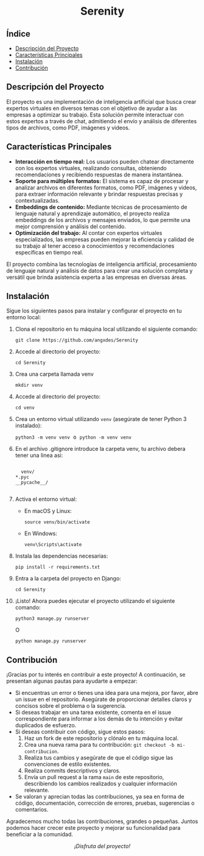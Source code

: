 <h1 align="center">Serenity</h1>

## Índice

- [Descripción del Proyecto](#descripción-del-proyecto)
- [Características Principales](#características-principales)
- [Instalación](#instalación)
- [Contribución](#contribución)

## Descripción del Proyecto

<p>
  El proyecto es una implementación de inteligencia artificial que busca crear expertos virtuales en diversos temas con el objetivo de ayudar a las empresas a optimizar su trabajo. Esta solución permite interactuar con estos expertos a través de chat, admitiendo el envío y análisis de diferentes tipos de archivos, como PDF, imágenes y videos.
</p>

## Características Principales

<ul>
  <li><strong>Interacción en tiempo real:</strong> Los usuarios pueden chatear directamente con los expertos virtuales, realizando consultas, obteniendo recomendaciones y recibiendo respuestas de manera instantánea.</li>
  <li><strong>Soporte para múltiples formatos:</strong> El sistema es capaz de procesar y analizar archivos en diferentes formatos, como PDF, imágenes y videos, para extraer información relevante y brindar respuestas precisas y contextualizadas.</li>
  <li><strong>Embeddings de contenido:</strong> Mediante técnicas de procesamiento de lenguaje natural y aprendizaje automático, el proyecto realiza embeddings de los archivos y mensajes enviados, lo que permite una mejor comprensión y análisis del contenido.</li>
  <li><strong>Optimización del trabajo:</strong> Al contar con expertos virtuales especializados, las empresas pueden mejorar la eficiencia y calidad de su trabajo al tener acceso a conocimientos y recomendaciones específicas en tiempo real.</li>
</ul>

<p>
  El proyecto combina las tecnologías de inteligencia artificial, procesamiento de lenguaje natural y análisis de datos para crear una solución completa y versátil que brinda asistencia experta a las empresas en diversas áreas.
</p>


## Instalación

<p>Sigue los siguientes pasos para instalar y configurar el proyecto en tu entorno local:</p>


<ol>
  <li>Clona el repositorio en tu máquina local utilizando el siguiente comando:</li>
  <pre><code>git clone https://github.com/angxdes/Serenity</code></pre>
  
  <li>Accede al directorio del proyecto:</li>
  <pre><code>cd Serenity</code></pre>
  
  <li> Crea una carpeta llamada venv </li>
   <pre><code>mkdir venv</code></pre>
  
  <li>Accede al directorio del proyecto:</li>
  <pre><code>cd venv</code></pre>
  
  <li>Crea un entorno virtual utilizando <code>venv</code> (asegúrate de tener Python 3 instalado):</li>
  <pre><code>python3 -m venv venv</code> o <code>python -m venv venv</code></pre>
  
  <li>En el archivo .gitignore introduce la carpeta venv, tu archivo debera tener una linea asi: </li>
  <pre><code>
  venv/
*.pyc
__pycache__/
  </code></pre>
  
  <li>Activa el entorno virtual:</li>
  <ul>
    <li>En macOS y Linux:</li>
    <pre><code>source venv/bin/activate</code></pre>
    <li>En Windows:</li>
    <pre><code>venv\Scripts\activate</code></pre>
  </ul>
  
  <li>Instala las dependencias necesarias:</li>
  <pre><code>pip install -r requirements.txt</code></pre>
  
  <li>Entra a la carpeta del proyecto en Django:</li>
  <pre><code>cd Serenity</code></pre>
  
  <li>¡Listo! Ahora puedes ejecutar el proyecto utilizando el siguiente comando:</li>
  <pre><code>python3 manage.py runserver</code></pre>
  <p>O</p>
  <pre><code>python manage.py runserver</code></pre>
</ol>

## Contribución

<p>¡Gracias por tu interés en contribuir a este proyecto! A continuación, se presentan algunas pautas para ayudarte a empezar:</p>

<ul>
  <li>Si encuentras un error o tienes una idea para una mejora, por favor, abre un issue en el repositorio. Asegúrate de proporcionar detalles claros y concisos sobre el problema o la sugerencia.</li>
  <li>Si deseas trabajar en una tarea existente, comenta en el issue correspondiente para informar a los demás de tu intención y evitar duplicados de esfuerzo.</li>
  <li>Si deseas contribuir con código, sigue estos pasos:
    <ol>
      <li>Haz un fork de este repositorio y clónalo en tu máquina local.</li>
      <li>Crea una nueva rama para tu contribución: <code>git checkout -b mi-contribucion</code>.</li>
      <li>Realiza tus cambios y asegúrate de que el código sigue las convenciones de estilo existentes.</li>
      <li>Realiza commits descriptivos y claros.</li>
      <li>Envía un pull request a la rama <code>main</code> de este repositorio, describiendo los cambios realizados y cualquier información relevante.</li>
    </ol>
  </li>
  <li>Se valoran y aprecian todas las contribuciones, ya sea en forma de código, documentación, corrección de errores, pruebas, sugerencias o comentarios.</li>
</ul>

<p>Agradecemos mucho todas las contribuciones, grandes o pequeñas. Juntos podemos hacer crecer este proyecto y mejorar su funcionalidad para beneficiar a la comunidad.</p>



<p align="center">
<em>¡Disfruta del proyecto!</em>
</p>
